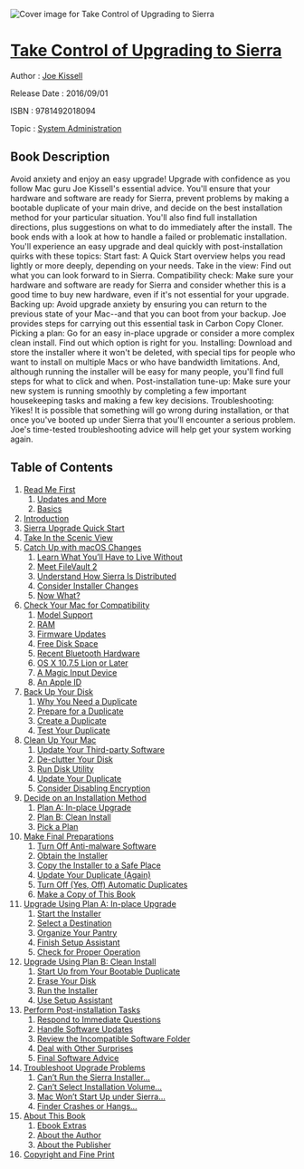 ![Cover image for Take Control of Upgrading to Sierra](https://imgdetail.ebookreading.net/cover/cover/system_admin/EB9781492018094.jpg)

[Take Control of Upgrading to Sierra](https://ebookreading.net/view/book/Take+Control+of+Upgrading+to+Sierra-EB9781492018094_1.html "Take Control of Upgrading to Sierra")
====================================================================================================================

Author : [Joe Kissell](https://ebookreading.net/search/author/Joe+Kissell)

Release Date : 2016/09/01

ISBN : 9781492018094

Topic : [System Administration](https://ebookreading.net/search/category/system-administration)

Book Description
-----------------

Avoid anxiety and enjoy an easy upgrade!
Upgrade with confidence as you follow Mac guru Joe Kissell's essential advice. You'll ensure that your hardware and software are ready for Sierra, prevent problems by making a bootable duplicate of your main drive, and decide on the best installation method for your particular situation. You'll also find full installation directions, plus suggestions on what to do immediately after the install. The book ends with a look at how to handle a failed or problematic installation.
You'll experience an easy upgrade and deal quickly with post-installation quirks with these topics:
Start fast: A Quick Start overview helps you read lightly or more deeply, depending on your needs.
Take in the view: Find out what you can look forward to in Sierra.
Compatibility check: Make sure your hardware and software are ready for Sierra and consider whether this is a good time to buy new hardware, even if it's not essential for your upgrade.
Backing up: Avoid upgrade anxiety by ensuring you can return to the previous state of your Mac--and that you can boot from your backup. Joe provides steps for carrying out this essential task in Carbon Copy Cloner.
Picking a plan: Go for an easy in-place upgrade or consider a more complex clean install. Find out which option is right for you.
Installing: Download and store the installer where it won't be deleted, with special tips for people who want to install on multiple Macs or who have bandwidth limitations. And, although running the installer will be easy for many people, you'll find full steps for what to click and when.
Post-installation tune-up: Make sure your new system is running smoothly by completing a few important housekeeping tasks and making a few key decisions.
Troubleshooting: Yikes! It is possible that something will go wrong during installation, or that once you've booted up under Sierra that you'll encounter a serious problem. Joe's time-tested troubleshooting advice will help get your system working again.
              
Table of Contents
-----------------

1. [Read Me First](https://ebookreading.net/view/book/Take+Control+of+Upgrading+to+Sierra-EB9781492018094_4.html#ReadMeFirst)
    1. [Updates and More](https://ebookreading.net/view/book/Take+Control+of+Upgrading+to+Sierra-EB9781492018094_4.html#UpdatesandMore)
    1. [Basics](https://ebookreading.net/view/book/Take+Control+of+Upgrading+to+Sierra-EB9781492018094_4.html#Basics)
1. [Introduction](https://ebookreading.net/view/book/Take+Control+of+Upgrading+to+Sierra-EB9781492018094_5.html#Introduction)
1. [Sierra Upgrade Quick Start](https://ebookreading.net/view/book/Take+Control+of+Upgrading+to+Sierra-EB9781492018094_6.html#SierraUpgradeQuickS)
1. [Take In the Scenic View](https://ebookreading.net/view/book/Take+Control+of+Upgrading+to+Sierra-EB9781492018094_7.html#TakeIntheScenicView)
1. [Catch Up with macOS Changes](https://ebookreading.net/view/book/Take+Control+of+Upgrading+to+Sierra-EB9781492018094_8.html#CatchUpwithmacOSCha)
    1. [Learn What You’ll Have to Live Without](https://ebookreading.net/view/book/Take+Control+of+Upgrading+to+Sierra-EB9781492018094_8.html#LearnWhatYoullHavet)
    1. [Meet FileVault 2](https://ebookreading.net/view/book/Take+Control+of+Upgrading+to+Sierra-EB9781492018094_8.html#MeetFileVault2)
    1. [Understand How Sierra Is Distributed](https://ebookreading.net/view/book/Take+Control+of+Upgrading+to+Sierra-EB9781492018094_8.html#UnderstandHowSierra)
    1. [Consider Installer Changes](https://ebookreading.net/view/book/Take+Control+of+Upgrading+to+Sierra-EB9781492018094_8.html#ConsiderInstallerCh)
    1. [Now What?](https://ebookreading.net/view/book/Take+Control+of+Upgrading+to+Sierra-EB9781492018094_8.html#NowWhat)
1. [Check Your Mac for Compatibility](https://ebookreading.net/view/book/Take+Control+of+Upgrading+to+Sierra-EB9781492018094_9.html#CheckYourMacforComp)
    1. [Model Support](https://ebookreading.net/view/book/Take+Control+of+Upgrading+to+Sierra-EB9781492018094_9.html#ModelSupport)
    1. [RAM](https://ebookreading.net/view/book/Take+Control+of+Upgrading+to+Sierra-EB9781492018094_9.html#RAM)
    1. [Firmware Updates](https://ebookreading.net/view/book/Take+Control+of+Upgrading+to+Sierra-EB9781492018094_9.html#FirmwareUpdates)
    1. [Free Disk Space](https://ebookreading.net/view/book/Take+Control+of+Upgrading+to+Sierra-EB9781492018094_9.html#FreeDiskSpace)
    1. [Recent Bluetooth Hardware](https://ebookreading.net/view/book/Take+Control+of+Upgrading+to+Sierra-EB9781492018094_9.html#RecentBluetoothHard)
    1. [OS X 10.7.5 Lion or Later](https://ebookreading.net/view/book/Take+Control+of+Upgrading+to+Sierra-EB9781492018094_9.html#OSX1075LionorLater)
    1. [A Magic Input Device](https://ebookreading.net/view/book/Take+Control+of+Upgrading+to+Sierra-EB9781492018094_9.html#AMagicInputDevice)
    1. [An Apple ID](https://ebookreading.net/view/book/Take+Control+of+Upgrading+to+Sierra-EB9781492018094_9.html#AnAppleID)
1. [Back Up Your Disk](https://ebookreading.net/view/book/Take+Control+of+Upgrading+to+Sierra-EB9781492018094_10.html#BackUpYourDisk)
    1. [Why You Need a Duplicate](https://ebookreading.net/view/book/Take+Control+of+Upgrading+to+Sierra-EB9781492018094_10.html#WhyYouNeedaDuplicat)
    1. [Prepare for a Duplicate](https://ebookreading.net/view/book/Take+Control+of+Upgrading+to+Sierra-EB9781492018094_10.html#PrepareforaDuplicat)
    1. [Create a Duplicate](https://ebookreading.net/view/book/Take+Control+of+Upgrading+to+Sierra-EB9781492018094_10.html#CreateaDuplicate)
    1. [Test Your Duplicate](https://ebookreading.net/view/book/Take+Control+of+Upgrading+to+Sierra-EB9781492018094_10.html#TestYourDuplicate)
1. [Clean Up Your Mac](https://ebookreading.net/view/book/Take+Control+of+Upgrading+to+Sierra-EB9781492018094_11.html#CleanUpYourMac)
    1. [Update Your Third-party Software](https://ebookreading.net/view/book/Take+Control+of+Upgrading+to+Sierra-EB9781492018094_11.html#UpdateYourThirdpart)
    1. [De-clutter Your Disk](https://ebookreading.net/view/book/Take+Control+of+Upgrading+to+Sierra-EB9781492018094_11.html#DeclutterYourDisk)
    1. [Run Disk Utility](https://ebookreading.net/view/book/Take+Control+of+Upgrading+to+Sierra-EB9781492018094_11.html#RunDiskUtility)
    1. [Update Your Duplicate](https://ebookreading.net/view/book/Take+Control+of+Upgrading+to+Sierra-EB9781492018094_11.html#UpdateYourDuplicate)
    1. [Consider Disabling Encryption](https://ebookreading.net/view/book/Take+Control+of+Upgrading+to+Sierra-EB9781492018094_11.html#ConsiderDisablingEn)
1. [Decide on an Installation Method](https://ebookreading.net/view/book/Take+Control+of+Upgrading+to+Sierra-EB9781492018094_12.html#DecideonanInstallat)
    1. [Plan A: In-place Upgrade](https://ebookreading.net/view/book/Take+Control+of+Upgrading+to+Sierra-EB9781492018094_12.html#PlanAInplaceUpgrade)
    1. [Plan B: Clean Install](https://ebookreading.net/view/book/Take+Control+of+Upgrading+to+Sierra-EB9781492018094_12.html#PlanBCleanInstall)
    1. [Pick a Plan](https://ebookreading.net/view/book/Take+Control+of+Upgrading+to+Sierra-EB9781492018094_12.html#PickaPlan)
1. [Make Final Preparations](https://ebookreading.net/view/book/Take+Control+of+Upgrading+to+Sierra-EB9781492018094_13.html#MakeFinalPreparatio)
    1. [Turn Off Anti-malware Software](https://ebookreading.net/view/book/Take+Control+of+Upgrading+to+Sierra-EB9781492018094_13.html#TurnOffAntimalwareS)
    1. [Obtain the Installer](https://ebookreading.net/view/book/Take+Control+of+Upgrading+to+Sierra-EB9781492018094_13.html#ObtaintheInstaller)
    1. [Copy the Installer to a Safe Place](https://ebookreading.net/view/book/Take+Control+of+Upgrading+to+Sierra-EB9781492018094_13.html#CopytheInstallertoa)
    1. [Update Your Duplicate (Again)](https://ebookreading.net/view/book/Take+Control+of+Upgrading+to+Sierra-EB9781492018094_13.html#UpdateYourDuplicate)
    1. [Turn Off (Yes, Off) Automatic Duplicates](https://ebookreading.net/view/book/Take+Control+of+Upgrading+to+Sierra-EB9781492018094_13.html#TurnOffYesOffAutoma)
    1. [Make a Copy of This Book](https://ebookreading.net/view/book/Take+Control+of+Upgrading+to+Sierra-EB9781492018094_13.html#MakeaCopyofThisBook)
1. [Upgrade Using Plan A: In-place Upgrade](https://ebookreading.net/view/book/Take+Control+of+Upgrading+to+Sierra-EB9781492018094_14.html#UpgradeUsingPlanAIn)
    1. [Start the Installer](https://ebookreading.net/view/book/Take+Control+of+Upgrading+to+Sierra-EB9781492018094_14.html#StarttheInstaller)
    1. [Select a Destination](https://ebookreading.net/view/book/Take+Control+of+Upgrading+to+Sierra-EB9781492018094_14.html#SelectaDestination)
    1. [Organize Your Pantry](https://ebookreading.net/view/book/Take+Control+of+Upgrading+to+Sierra-EB9781492018094_14.html#OrganizeYourPantry)
    1. [Finish Setup Assistant](https://ebookreading.net/view/book/Take+Control+of+Upgrading+to+Sierra-EB9781492018094_14.html#FinishSetupAssistan)
    1. [Check for Proper Operation](https://ebookreading.net/view/book/Take+Control+of+Upgrading+to+Sierra-EB9781492018094_14.html#CheckforProperOpera)
1. [Upgrade Using Plan B: Clean Install](https://ebookreading.net/view/book/Take+Control+of+Upgrading+to+Sierra-EB9781492018094_15.html#UpgradeUsingPlanBCl)
    1. [Start Up from Your Bootable Duplicate](https://ebookreading.net/view/book/Take+Control+of+Upgrading+to+Sierra-EB9781492018094_15.html#StartUpfromYourBoot)
    1. [Erase Your Disk](https://ebookreading.net/view/book/Take+Control+of+Upgrading+to+Sierra-EB9781492018094_15.html#EraseYourDisk)
    1. [Run the Installer](https://ebookreading.net/view/book/Take+Control+of+Upgrading+to+Sierra-EB9781492018094_15.html#RuntheInstaller)
    1. [Use Setup Assistant](https://ebookreading.net/view/book/Take+Control+of+Upgrading+to+Sierra-EB9781492018094_15.html#UseSetupAssistant)
1. [Perform Post-installation Tasks](https://ebookreading.net/view/book/Take+Control+of+Upgrading+to+Sierra-EB9781492018094_16.html#PerformPostinstalla)
    1. [Respond to Immediate Questions](https://ebookreading.net/view/book/Take+Control+of+Upgrading+to+Sierra-EB9781492018094_16.html#RespondtoImmediateQ)
    1. [Handle Software Updates](https://ebookreading.net/view/book/Take+Control+of+Upgrading+to+Sierra-EB9781492018094_16.html#HandleSoftwareUpdat)
    1. [Review the Incompatible Software Folder](https://ebookreading.net/view/book/Take+Control+of+Upgrading+to+Sierra-EB9781492018094_16.html#ReviewtheIncompatib)
    1. [Deal with Other Surprises](https://ebookreading.net/view/book/Take+Control+of+Upgrading+to+Sierra-EB9781492018094_16.html#DealwithOtherSurpri)
    1. [Final Software Advice](https://ebookreading.net/view/book/Take+Control+of+Upgrading+to+Sierra-EB9781492018094_16.html#FinalSoftwareAdvice)
1. [Troubleshoot Upgrade Problems](https://ebookreading.net/view/book/Take+Control+of+Upgrading+to+Sierra-EB9781492018094_17.html#TroubleshootUpgrade)
    1. [Can’t Run the Sierra Installer…](https://ebookreading.net/view/book/Take+Control+of+Upgrading+to+Sierra-EB9781492018094_17.html#CantRuntheSierraIns)
    1. [Can’t Select Installation Volume…](https://ebookreading.net/view/book/Take+Control+of+Upgrading+to+Sierra-EB9781492018094_17.html#CantSelectInstallat)
    1. [Mac Won’t Start Up under Sierra…](https://ebookreading.net/view/book/Take+Control+of+Upgrading+to+Sierra-EB9781492018094_17.html#MacWontStartUpunder)
    1. [Finder Crashes or Hangs…](https://ebookreading.net/view/book/Take+Control+of+Upgrading+to+Sierra-EB9781492018094_17.html#FinderCrashesorHang)
1. [About This Book](https://ebookreading.net/view/book/Take+Control+of+Upgrading+to+Sierra-EB9781492018094_18.html#AboutThisBook)
    1. [Ebook Extras](https://ebookreading.net/view/book/Take+Control+of+Upgrading+to+Sierra-EB9781492018094_18.html#EbookExtras)
    1. [About the Author](https://ebookreading.net/view/book/Take+Control+of+Upgrading+to+Sierra-EB9781492018094_18.html#AbouttheAuthor)
    1. [About the Publisher](https://ebookreading.net/view/book/Take+Control+of+Upgrading+to+Sierra-EB9781492018094_18.html#AboutthePublisher)
1. [Copyright and Fine Print](https://ebookreading.net/view/book/Take+Control+of+Upgrading+to+Sierra-EB9781492018094_19.html#CopyrightandFinePri)
